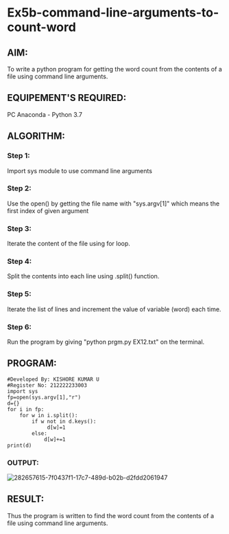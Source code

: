 # Ex5b-command-line-arguments-to-count-word
## AIM:
To write a python program for getting the word count from the contents of a file using command line arguments.
## EQUIPEMENT'S REQUIRED: 
PC
Anaconda - Python 3.7
## ALGORITHM: 
### Step 1:
Import sys module to use command line arguments
### Step 2: 
Use the open() by getting the file name with "sys.argv[1]" which means the first index of given argument
### Step 3: 
Iterate the content of the file using for loop.
### Step 4:  
Split the contents into each line using .split() function.
### Step 5: 
Iterate the list of lines and increment the value of variable (word) each time.
### Step 6: 
Run the program by giving "python prgm.py EX12.txt" on the terminal.
## PROGRAM:
```
#Developed By: KISHORE KUMAR U
#Register No: 212222233003
import sys
fp=open(sys.argv[1],"r")
d={}
for i in fp:
    for w in i.split():
        if w not in d.keys():
             d[w]=1
        else:
            d[w]+=1
print(d)       
```
### OUTPUT:
![282657615-7f0437f1-17c7-489d-b02b-d2fdd2061947](https://github.com/Kishorekumar22060/command-line-arguments-to-count-word/assets/141472136/6717650c-35a1-4392-8ccd-6d67c7cb1d4e)



## RESULT:
Thus the program is written to find the word count from the contents of a file using command line arguments.
